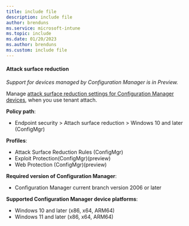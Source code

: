 ```yaml
---
title: include file
description: include file
author: brenduns  
ms.service: microsoft-intune
ms.topic: include
ms.date: 01/20/2023
ms.author: brenduns
ms.custom: include file
---
```


#### Attack surface reduction

*Support for devices managed by Configuration Manager is in Preview.*

Manage [attack surface reduction settings for Configuration Manager devices](../protect/endpoint-security-asr-profile-settings.md#attack-surface-reduction-configmgr), when you use tenant attach.

**Policy path**:

- Endpoint security > Attach surface reduction > Windows 10 and later (ConfigMgr)  

**Profiles**:

- Attack Surface Reduction Rules (ConfigMgr)
- Exploit Protection(ConfigMgr)(preview)
- Web Protection (ConfigMgr)(preview)


**Required version of Configuration Manager**:

- Configuration Manager current branch version 2006 or later

**Supported Configuration Manager device platforms**:

- Windows 10 and later (x86, x64, ARM64)
- Windows 11 and later (x86, x64, ARM64)